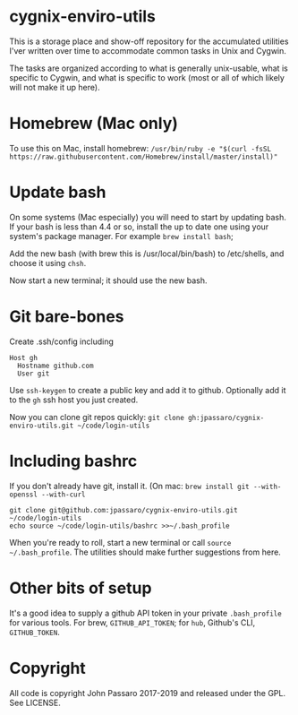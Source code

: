 # cygnix-enviro-utils

This is a storage place and show-off repository for the accumulated utilities
I'ver written over time to accommodate common tasks in Unix and Cygwin.

The tasks are organized according to what is generally unix-usable, what is
specific to Cygwin, and what is specific to work (most or all of which likely
will not make it up here).

# Homebrew (Mac only)

To use this on Mac, install homebrew:
`/usr/bin/ruby -e "$(curl -fsSL https://raw.githubusercontent.com/Homebrew/install/master/install)"`

# Update bash

On some systems (Mac especially) you will need to start by updating bash.
If your bash is less than 4.4 or so, install the up to date one using your
system's package manager. For example `brew install bash`;

Add the new bash (with brew this is /usr/local/bin/bash) to /etc/shells,
and choose it using `chsh`.

Now start a new terminal; it should use the new bash.

# Git bare-bones
Create .ssh/config including
```
Host gh
  Hostname github.com
  User git
```

Use `ssh-keygen` to create a public key and add it to github. Optionally
add it to the `gh` ssh host you just created.

Now you can clone git repos quickly:
`git clone gh:jpassaro/cygnix-enviro-utils.git ~/code/login-utils`

# Including bashrc

If you don't already have git, install it.
(On mac: `brew install git --with-openssl --with-curl`

```console
git clone git@github.com:jpassaro/cygnix-enviro-utils.git ~/code/login-utils
echo source ~/code/login-utils/bashrc >>~/.bash_profile
```

When you're ready to roll, start a new terminal or call `source
~/.bash_profile`. The utilities should make further suggestions from here.

# Other bits of setup

It's a good idea to supply a github API token in your private `.bash_profile`
for various tools. For brew, `GITHUB_API_TOKEN`; for `hub`, Github's CLI,
`GITHUB_TOKEN`.

# Copyright

All code is copyright John Passaro 2017-2019 and released under the GPL. See LICENSE.
